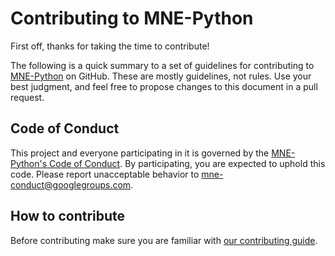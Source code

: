 # Contributing to MNE-Python

First off, thanks for taking the time to contribute!

The following is a quick summary to a set of guidelines for contributing to [MNE-Python](https://github.com/mne-tools/mne-python) on GitHub. These are mostly guidelines, not rules. Use your best judgment, and feel free to propose changes to this document in a pull request.

## Code of Conduct

This project and everyone participating in it is governed by the [MNE-Python's Code of Conduct](https://github.com/mne-tools/.github/blob/main/CODE_OF_CONDUCT.md). By participating, you are expected to uphold this code. Please report unacceptable behavior to [mne-conduct@googlegroups.com](mailto:mne-conduct@googlegroups.com).

## How to contribute

Before contributing make sure you are familiar with [our contributing guide](https://mne.tools/dev/install/contributing.html).
